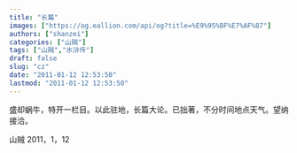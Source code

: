 ```yaml
---
title: "长篇"
images: ["https://og.eallion.com/api/og?title=%E9%95%BF%E7%AF%87"]
authors: ["shanzei"]
categories: ["山贼"]
tags: ["山贼","水浒传"]
draft: false
slug: "cz"
date: "2011-01-12 12:53:50"
lastmod: "2011-01-12 12:53:50"
---
```


盛却蜗牛，特开一栏目。以此驻地，长篇大论。已拙著，不分时间地点天气。望纳接洽。

山贼 2011，1，12
